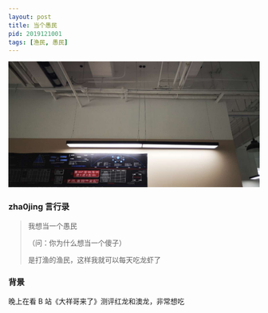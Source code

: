 ```yaml
---
layout: post
title: 当个愚民
pid: 2019121001
tags: [渔民, 愚民]
---
```


![](/uploads/2019/12/05-casual-shot.jpg)


### zha0jing 言行录

> 我想当一个愚民
> 
> （问：你为什么想当一个傻子）
> 
> 是打渔的渔民，这样我就可以每天吃龙虾了


### 背景

晚上在看 B 站《大祥哥来了》测评红龙和澳龙，非常想吃
